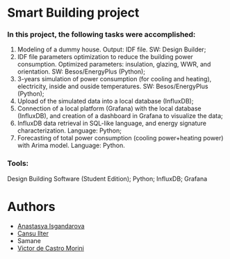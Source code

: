 # Smart Building project

### In this project, the following tasks were accomplished:
1) Modeling of a dummy house. Output: IDF file. SW: Design Builder;
2) IDF file parameters optimization to reduce the building power consumption. Optimized parameters: insulation, glazing, WWR, and orientation. SW: Besos/EnergyPlus (Python);
3) 3-years simulation of power consumption (for cooling and heating), electricity, inside and ouside temperatures. SW: Besos/EnergyPlus (Python);
4) Upload of the simulated data into a local database (InfluxDB);
5) Connection of a local platform (Grafana) with the local database (InfluxDB), and creation of a dashboard in Grafana to visualize the data;
6) InfluxDB data retrieval in SQL-like language, and energy signature characterization. Language: Python;
7) Forecasting of total power consumption (cooling power+heating power) with Arima model. Language: Python.

### Tools:
Design Building Software (Student Edition);
Python;
InfluxDB;
Grafana

# Authors
* [Anastasya Isgandarova](https://github.com/ianastasiya)
* [Cansu Ilter](https://github.com/cansuilter)
* Samane
* [Victor de Castro Morini](https://github.com/vcmorini)

